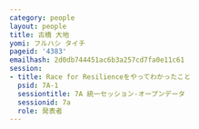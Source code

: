 ```yaml
---
category: people
layout: people
title: 古橋 大地
yomi: フルハシ タイチ
pageid: '4383'
emailhash: 2d0db744451ac6b3a257cd7fa0e11c61
session:
- title: Race for Resilienceをやってわかったこと
  psid: 7A-1
  sessiontitle: 7A 統一セッション-オープンデータ
  sessionid: 7a
  role: 発表者
---
```

